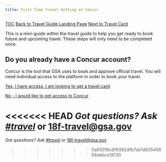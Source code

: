 ```yaml
---
title: First Time Travel Getting on Concur
---
```


[TOC](/travel-guide-table-of-contents)
[Back to Travel Guide Landing Page](/travel-guide-start-here)
[Next to Travel Card](/first-time-travel-travel-card)

This is a mini-guide within the travel guide to help you get ready to book future and upcoming travel. These steps will only need to be completed once.

## Do you already have a Concur account?
Concur is the tool that GSA uses to book and approve official travel. You will need individual access to the platform in order to book your travel.


[Yes, I have access. I am looking to get a travel card](/first-time-travel-travel-card)

[No - I would like to get access to Concur](/first-time-travel-get-in-concur-start)

<<<<<<< HEAD
*Got questions? Ask [#travel](https://18f.slack.com/messages/travel)* or [18f-travel@gsa.gov](mailto:18f-travel@gsa.gov)
=======
*Got questions? Ask [#travel](https://gsa-tts.slack.com/messages/travel)* or [18f-travel@gsa.gov](mailto:18f-travel@gsa.gov)
>>>>>>> 0a65016c6f9392dfb7eb1d93545668debce18130
